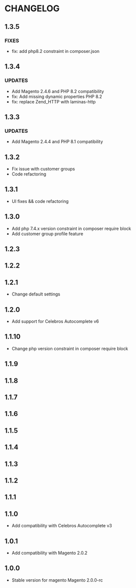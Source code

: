 # CHANGELOG

## 1.3.5
### FIXES

- fix: add php8.2 constraint in composer.json

## 1.3.4
### UPDATES

- Add Magento 2.4.6 and PHP 8.2 compatibility
- fix: Add missing dynamic properties PHP 8.2
- fix: replace Zend_HTTP with laminas-http

## 1.3.3

### UPDATES

- Add Magento 2.4.4 and PHP 8.1 compatibility

## 1.3.2

- Fix issue with customer groups 
- Code refactoring

## 1.3.1

- UI fixes && code refactoring

## 1.3.0

- Add php 7.4.x version constraint  in composer require block
- Add customer group profile feature

## 1.2.3

## 1.2.2

## 1.2.1

- Change default settings

## 1.2.0

- Add support for Celebros Autocomplete v6

## 1.1.10

- Change php version constraint  in composer require block

## 1.1.9

## 1.1.8

## 1.1.7

## 1.1.6

## 1.1.5

## 1.1.4

## 1.1.3

## 1.1.2

## 1.1.1

## 1.1.0

- Add compatibility with Celebros Autocomplete v3

## 1.0.1

- Add compatibility with Magento 2.0.2

## 1.0.0

- Stable version for magento Magento 2.0.0-rc
